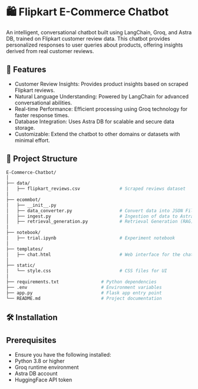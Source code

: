 # 🛍️ Flipkart E-Commerce Chatbot

An intelligent, conversational chatbot built using LangChain, Groq, and Astra DB, trained on Flipkart customer review data. This chatbot provides personalized responses to user queries about products, offering insights derived from real customer reviews.

## 🚀 Features
- Customer Review Insights: Provides product insights based on scraped Flipkart reviews.
- Natural Language Understanding: Powered by LangChain for advanced conversational abilities.
- Real-time Performance: Efficient processing using Groq technology for faster response times.
- Database Integration: Uses Astra DB for scalable and secure data storage.
- Customizable: Extend the chatbot to other domains or datasets with minimal effort.

## 📂 Project Structure
```sh
E-Commerce-Chatbot/                                                                             
│
├── data/                                                                                       
│   ├── flipkart_reviews.csv               # Scraped reviews dataset                            
│
├── ecommbot/                                                                                   
│   ├── __init__.py                                                                             
│   ├── data_converter.py                  # Convert data into JSON File                        
│   ├── ingest.py                          # Ingestion of data to AstraDB                       
│   ├── retrieval_generation.py            # Retrieval Generation (RAG)                         
│
├── notebook/                                                                                   
│   ├── trial.ipynb                        # Experiment notebook                                
│
├── templates/                                                                                  
│   ├── chat.html                          # Web interface for the chatbot                      
│
├── static/                                                                                    
│   └── style.css                          # CSS files for UI                                  
│
├── requirements.txt                # Python dependencies                                       
├── .env                            # Environment variables                                     
├── app.py                          # Flask app entry point                                    
└── README.md                       # Project documentation
```                 

## 🛠️ Installation

## Prerequisites
- Ensure you have the following installed:
- Python 3.8 or higher
- Groq runtime environment
- Astra DB account
- HuggingFace API token

